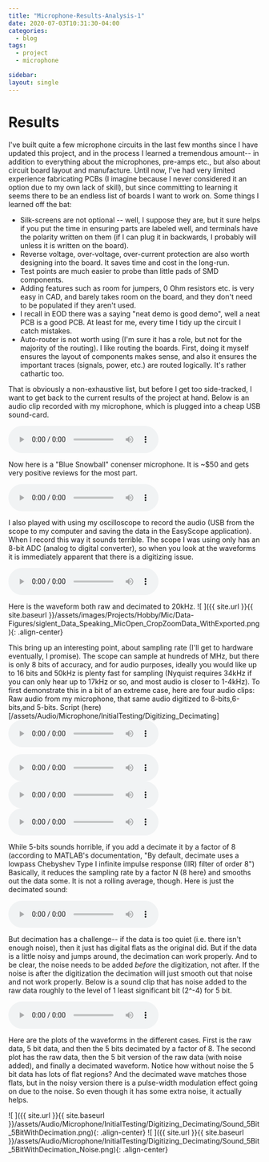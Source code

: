 ```yaml
---
title: "Microphone-Results-Analysis-1"
date: 2020-07-03T10:31:30-04:00
categories:
  - blog
tags:
  - project
  - microphone

sidebar:
layout: single
---
```


# Results


I've built quite a few microphone circuits in the last few months since I have updated this project, and in the process I learned a tremendous amount-- in addition to everything about the microphones, pre-amps etc., but also about circuit board layout and manufacture. Until now, I've had very limited experience fabricating PCBs (I imagine because I never considered it an option due to my own lack of skill), but since committing to learning it seems there to be an endless list of boards I want to work on. Some things I learned off the bat:
* Silk-screens are not optional -- well, I suppose they are, but it sure helps if you put the time in ensuring parts are labeled well, and terminals have the polarity written on them (if I can plug it in backwards, I probably will unless it is written on the board).
* Reverse voltage, over-voltage, over-current protection are also worth designing into the board. It saves time and cost in the long-run.
* Test points are much easier to probe than little pads of SMD components.
* Adding features such as room for jumpers, 0 Ohm resistors etc. is very easy in CAD, and barely takes room on the board, and they don't need to be populated if they aren't used.
* I recall in EOD there was a saying "neat demo is good demo", well a neat PCB is a good PCB. At least for me, every time I tidy up the circuit I catch mistakes.
* Auto-router is not worth using (I'm sure it has a role, but not for the majority of the routing). I like routing the boards. First, doing it myself ensures the layout of components makes sense, and also it ensures the important traces (signals, power, etc.) are routed logically. It's rather cathartic too. 

That is obviously a non-exhaustive list, but before I get too side-tracked, I want to get back to the current results of the project at hand. Below is an audio clip recorded with my microphone, which is plugged into a cheap USB sound-card.



<audio controls>
  <source src="/assets/Audio/Microphone/InitialTesting/USB_Soundcard/MyMic_WithSoundcard_Baseline_Talking.mp3" type="audio/mpeg">

</audio>


Now here is a "Blue Snowball" conenser microphone. It is ~$50 and gets very positive reviews for the most part.


<audio controls>
  <source src="/assets/Audio/Microphone/InitialTesting/BlueSnowball/BlueSnowball_BaselineTest.mp3" type="audio/mpeg">

</audio>


I also played with using my oscilloscope to record the audio (USB from the scope to my computer and saving the data in the EasyScope application). When I record this way it sounds terrible. The scope I was using only has an 8-bit ADC (analog to digital converter), so when you look at the waveforms it is immediately apparent that there is a digitizing issue. 


<audio controls>
  <source src="/assets/Audio/Microphone/InitialTesting/Scope_Recording/siglent_Data_Speaking_MicOpen.mp3" type="audio/mpeg">
  <source src="/assets/Audio/Microphone/InitialTesting/Scope_Recording/siglent_Data_Speaking_MicOpen.wav" type="audio/wav">
</audio>  

Here is the waveform both raw and decimated to 20kHz.
![ ]({{ site.url }}{{ site.baseurl }}/assets/images/Projects/Hobby/Mic/Data-Figures/siglent_Data_Speaking_MicOpen_CropZoomData_WithExported.png){: .align-center}

This bring up an interesting point, about sampling rate (I'll get to hardware eventually, I promise). The scope can sample at hundreds of MHz, but there is only 8 bits of accuracy, and for audio purposes, ideally you would like up to 16 bits and 50kHz is plenty fast for sampling (Nyquist requires 34kHz if you can only hear up to 17kHz or so, and most audio is closer to 1-4kHz). To first demonstrate this in a bit of an extreme case, here are four audio clips: Raw audio from my microphone, that same audio digitized to 8-bits,6-bits,and 5-bits. Script (here)[/assets/Audio/Microphone/InitialTesting/Digitizing_Decimating]
<audio controls>
  <source src="/assets/Audio/Microphone/InitialTesting/Digitizing_Decimating/Speaking_Me.ogg" type="audio/ogg">
</audio>  
  
<audio controls>
  <source src="/assets/Audio/Microphone/InitialTesting/Digitizing_Decimating/Speaking_Me_8bit.ogg" type="audio/ogg">
</audio>  
  
<audio controls>
  <source src="/assets/Audio/Microphone/InitialTesting/Digitizing_Decimating/Speaking_Me_6bit.ogg" type="audio/ogg">
</audio>  
  
<audio controls>
  <source src="/assets/Audio/Microphone/InitialTesting/Digitizing_Decimating/Speaking_Me_5bit.ogg" type="audio/ogg">
</audio>  
  
While 5-bits sounds horrible, if you add a decimate it by a factor of 8 (according to MATLAB's documentation, "By default, decimate uses a lowpass Chebyshev Type I infinite impulse response (IIR) filter of order 8") Basically, it reduces the sampling rate by a factor N (8 here) and smooths out the data some. It is not a rolling average, though. Here is just the decimated sound:

<audio controls>
  <source src="/assets/Audio/Microphone/InitialTesting/Digitizing_Decimating/Speaking_Me_5bit_NoNoise_Decimate.ogg" type="audio/ogg">
</audio>  
  
But decimation has a challenge-- if the data is too quiet (i.e. there isn't enough noise), then it just has digital flats as the original did. But if the data is a little noisy and jumps around, the decimation can work properly. And to be clear, the noise needs to be added *before* the digitization, not after. If the noise is after the digitization the decimation will just smooth out that noise and not work properly. Below is a sound clip that has noise added to the raw data roughly to the level of 1 least significant bit (2^-4) for 5 bit.  



<audio controls>
  <source src="/assets/Audio/Microphone/InitialTesting/Digitizing_Decimating/Speaking_Me_5bit_Noiseadd_Decimate.ogg" type="audio/ogg">
</audio>  
  
Here are the plots of the waveforms in the different cases. First is the raw data, 5 bit data, and then the 5 bits decimated by a factor of 8. The second plot has the raw data, then the 5 bit version of the raw data (with noise added), and finally a decimated waveform. Notice how without noise the 5 bit data has lots of flat regions? And the decimated wave matches those flats, but in the noisy version there is a pulse-width modulation effect going on due to the noise. So even though it has some extra noise, it actually helps. 
  
![ ]({{ site.url }}{{ site.baseurl }}/assets/Audio/Microphone/InitialTesting/Digitizing_Decimating/Sound_5Bit_5BitWithDecimation.png){: .align-center}
![ ]({{ site.url }}{{ site.baseurl }}/assets/Audio/Microphone/InitialTesting/Digitizing_Decimating/Sound_5Bit_5BitWithDecimation_Noise.png){: .align-center}




